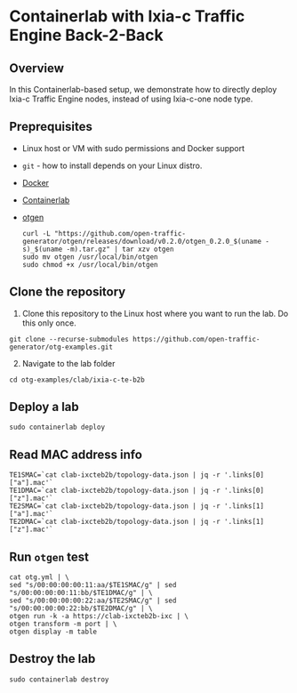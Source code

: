# Containerlab with Ixia-c Traffic Engine Back-2-Back

## Overview
In this Containerlab-based setup, we demonstrate how to directly deploy Ixia-c Traffic Engine nodes, instead of using Ixia-c-one node type.

## Preprequisites

* Linux host or VM with sudo permissions and Docker support
* `git` - how to install depends on your Linux distro.
* [Docker](https://docs.docker.com/engine/install/)
* [Containerlab](https://containerlab.dev/install/)
* [otgen](https://github.com/open-traffic-generator/otgen)

    ```Shell
    curl -L "https://github.com/open-traffic-generator/otgen/releases/download/v0.2.0/otgen_0.2.0_$(uname -s)_$(uname -m).tar.gz" | tar xzv otgen
    sudo mv otgen /usr/local/bin/otgen
    sudo chmod +x /usr/local/bin/otgen
    ```

## Clone the repository

1. Clone this repository to the Linux host where you want to run the lab. Do this only once.

```Shell
git clone --recurse-submodules https://github.com/open-traffic-generator/otg-examples.git
````

2. Navigate to the lab folder

```Shell
cd otg-examples/clab/ixia-c-te-b2b
````

## Deploy a lab

```Shell
sudo containerlab deploy
````

## Read MAC address info

```Shell
TE1SMAC=`cat clab-ixcteb2b/topology-data.json | jq -r '.links[0]["a"].mac'`
TE1DMAC=`cat clab-ixcteb2b/topology-data.json | jq -r '.links[0]["z"].mac'`
TE2SMAC=`cat clab-ixcteb2b/topology-data.json | jq -r '.links[1]["a"].mac'`
TE2DMAC=`cat clab-ixcteb2b/topology-data.json | jq -r '.links[1]["z"].mac'`
```

## Run `otgen` test

```Shell
cat otg.yml | \
sed "s/00:00:00:00:11:aa/$TE1SMAC/g" | sed "s/00:00:00:00:11:bb/$TE1DMAC/g" | \
sed "s/00:00:00:00:22:aa/$TE2SMAC/g" | sed "s/00:00:00:00:22:bb/$TE2DMAC/g" | \
otgen run -k -a https://clab-ixcteb2b-ixc | \
otgen transform -m port | \
otgen display -m table
````

## Destroy the lab

```Shell
sudo containerlab destroy
````
